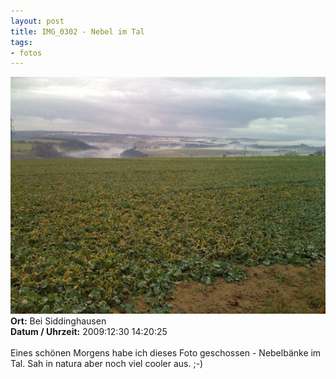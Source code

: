 ```yaml
--- 
layout: post
title: IMG_0302 - Nebel im Tal
tags: 
- fotos
---
```

<img src="/uploads/images/2010_07/IMG_0302.jpg" alt="IMG_0302 - Nebel im Tal" class="aligncenter" /><br />
<strong>Ort:</strong> Bei Siddinghausen<br />
<strong>Datum / Uhrzeit:</strong> 2009:12:30 14:20:25<br />
<br />
Eines schönen Morgens habe ich dieses Foto geschossen - Nebelbänke im Tal. Sah in natura aber noch viel cooler aus. ;-)
